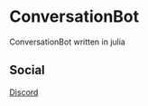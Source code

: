 # ConversationBot
ConversationBot written in julia
## Social

[Discord](https://discord.gg/f29y4zK6s2)
